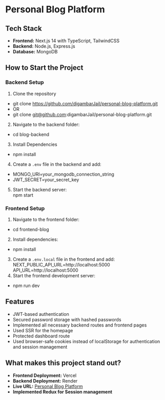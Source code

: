 # Personal Blog Platform

## Tech Stack  
- **Frontend:** Next.js 14 with TypeScript, TailwindCSS  
- **Backend:** Node.js, Express.js  
- **Database:** MongoDB  

## How to Start the Project  

### Backend Setup  
1. Clone the repository  
- git clone https://github.com/digambarJail/personal-blog-platform.git 
- OR
- git clone git@github.com:digambarJail/personal-blog-platform.git
2. Navigate to the backend folder:  
- cd blog-backend
3. Install Dependencies
- npm install
4. Create a `.env` file in the backend and add:  
- MONGO_URI=your_mongodb_connection_string 
- JWT_SECRET=your_secret_key
5. Start the backend server:  
npm start


### Frontend Setup  
1. Navigate to the frontend folder:  
- cd frontend-blog
2. Install dependencies:
- npm install
3. Create a `.env.local` file in the frontend and add:  
NEXT_PUBLIC_API_URL=http://localhost:5000
API_URL=http://localhost:5000
4. Start the frontend development server:  
- npm run dev


## Features  
- JWT-based authentication  
- Secured password storage with hashed passwords  
- Implemented all necessary backend routes and frontend pages  
- Used SSR for the homepage  
- Protected dashboard route  
- Used browser-safe cookies instead of localStorage for authentication and session management  

## What makes this project stand out?  
- **Frontend Deployment:** Vercel  
- **Backend Deployment:** Render  
- **Live URL:** [Personal Blog Platform](https://personal-blog-platform-sigma.vercel.app/)  
- **Implemented Redux for Session management**

